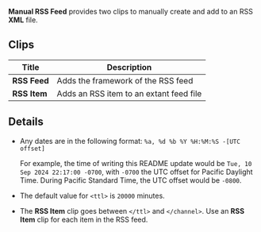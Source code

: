 **Manual RSS Feed** provides two clips to manually create and add to an RSS **XML** file.

## Clips

| Title         | Description 						      |
| ---           | ---                                     |
| **RSS Feed**  | Adds the framework of the RSS feed      |
| **RSS Item**  | Adds an RSS item to an extant feed file |

## Details

* Any dates are in the following format: `%a, %d %b %Y %H:%M:%S -[UTC offset]`

	For example, the time of writing this README update would be `Tue, 10 Sep 2024 22:17:00 -0700`, with `-0700` the UTC offset for Pacific Daylight Time. During Pacific Standard Time, the UTC offset would be `-0800`.

* The default value for `<ttl>` is `20000` minutes.

* The **RSS Item** clip goes between `</ttl>` and `</channel>`. Use an **RSS Item** clip for each item in the RSS feed.